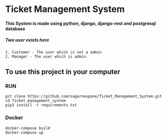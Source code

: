 # Ticket Management System

#### This System is made using python, django, django-rest and postgresql database


##### Two user exists here
    1. Customer - The user which is not a admin
    2. Manager - The user which is admin.

## To use this project in your computer
### RUN

    
    git clone https://github.com/sagarneupane/Ticket_Management_System.git
    cd Ticket_management_system
    pip3 install -r requirements.txt
    

### Docker

    docker-compose build
    docker-compose up

